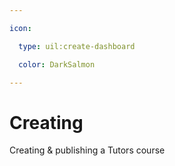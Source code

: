 ```yaml
---

icon: 

  type: uil:create-dashboard

  color: DarkSalmon

---
```


# Creating

Creating & publishing a Tutors course